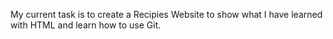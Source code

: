My current task is to create a Recipies Website to show what I have learned with HTML and learn how to use Git.
